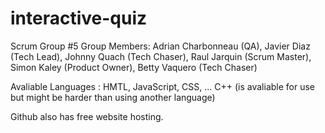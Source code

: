 # interactive-quiz
Scrum Group #5
Group Members: Adrian Charbonneau (QA), Javier Diaz (Tech Lead), Johnny Quach (Tech Chaser), Raul Jarquin (Scrum Master), Simon Kaley (Product Owner), Betty Vaquero (Tech Chaser)

Avaliable Languages : HMTL, JavaScript, CSS, ... 
C++ (is avaliable for use but might be harder than using another language)

Github also has free website hosting.

